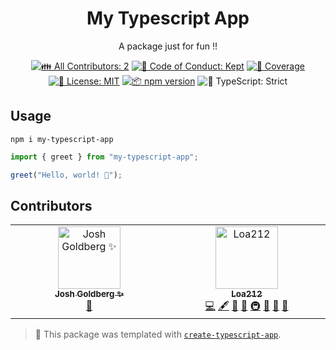 <h1 align="center">My Typescript App</h1>

<p align="center">A package just for fun !!</p>

<p align="center">
	<!-- prettier-ignore-start -->
	<!-- ALL-CONTRIBUTORS-BADGE:START - Do not remove or modify this section -->
	<a href="#contributors" target="_blank"><img alt="👪 All Contributors: 2" src="https://img.shields.io/badge/%F0%9F%91%AA_all_contributors-2-21bb42.svg" /></a>
<!-- ALL-CONTRIBUTORS-BADGE:END -->
	<!-- prettier-ignore-end -->
	<a href="https://github.com/Loa212/my-typescript-app/blob/main/.github/CODE_OF_CONDUCT.md" target="_blank"><img alt="🤝 Code of Conduct: Kept" src="https://img.shields.io/badge/%F0%9F%A4%9D_code_of_conduct-kept-21bb42" /></a>
	<a href="https://codecov.io/gh/Loa212/my-typescript-app" target="_blank"><img alt="🧪 Coverage" src="https://img.shields.io/codecov/c/github/Loa212/my-typescript-app?label=%F0%9F%A7%AA%20coverage" /></a>
	<a href="https://github.com/Loa212/my-typescript-app/blob/main/LICENSE.md" target="_blank"><img alt="📝 License: MIT" src="https://img.shields.io/badge/%F0%9F%93%9D_license-MIT-21bb42.svg"></a>
	<a href="http://npmjs.com/package/my-typescript-app"><img alt="📦 npm version" src="https://img.shields.io/npm/v/my-typescript-app?color=21bb42&label=%F0%9F%93%A6%20npm" /></a>
	<img alt="💪 TypeScript: Strict" src="https://img.shields.io/badge/%F0%9F%92%AA_typescript-strict-21bb42.svg" />
</p>

## Usage

```shell
npm i my-typescript-app
```

```ts
import { greet } from "my-typescript-app";

greet("Hello, world! 💖");
```

## Contributors

<!-- spellchecker: disable -->
<!-- ALL-CONTRIBUTORS-LIST:START - Do not remove or modify this section -->
<!-- prettier-ignore-start -->
<!-- markdownlint-disable -->
<table>
  <tbody>
    <tr>
      <td align="center" valign="top" width="14.28%"><a href="http://www.joshuakgoldberg.com/"><img src="https://avatars.githubusercontent.com/u/3335181?v=4?s=100" width="100px;" alt="Josh Goldberg ✨"/><br /><sub><b>Josh Goldberg ✨</b></sub></a><br /><a href="#tool-JoshuaKGoldberg" title="Tools">🔧</a></td>
      <td align="center" valign="top" width="14.28%"><a href="https://github.com/Loa212"><img src="https://avatars.githubusercontent.com/u/62069101?v=4?s=100" width="100px;" alt="Loa212"/><br /><sub><b>Loa212</b></sub></a><br /><a href="https://github.com/Loa212/my-typescript-app/commits?author=Loa212" title="Code">💻</a> <a href="#content-Loa212" title="Content">🖋</a> <a href="https://github.com/Loa212/my-typescript-app/commits?author=Loa212" title="Documentation">📖</a> <a href="#ideas-Loa212" title="Ideas, Planning, & Feedback">🤔</a> <a href="#infra-Loa212" title="Infrastructure (Hosting, Build-Tools, etc)">🚇</a> <a href="#maintenance-Loa212" title="Maintenance">🚧</a> <a href="#projectManagement-Loa212" title="Project Management">📆</a> <a href="#tool-Loa212" title="Tools">🔧</a></td>
    </tr>
  </tbody>
</table>

<!-- markdownlint-restore -->
<!-- prettier-ignore-end -->

<!-- ALL-CONTRIBUTORS-LIST:END -->
<!-- spellchecker: enable -->

<!-- You can remove this notice if you don't want it 🙂 no worries! -->

> 💙 This package was templated with [`create-typescript-app`](https://github.com/JoshuaKGoldberg/create-typescript-app).
